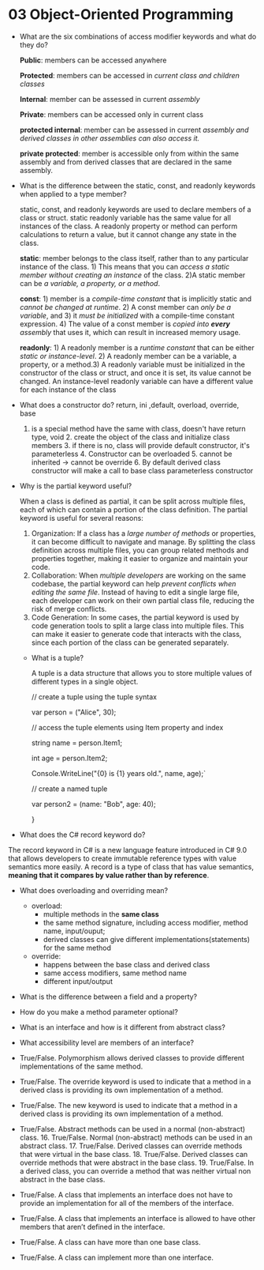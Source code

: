 # 03 Object-Oriented Programming
* What are the six combinations of access modifier keywords and what do they do?

    **Public**: members can be accessed anywhere 

    **Protected**: members can be accessed in _current class and children classes_ 

    **Internal**: member can be assessed in current _assembly_

    **Private**: members can be accessed only in current class

    **protected internal**: member can be assessed in current _assembly and derived classes in other assemblies can also access it._

    **private protected**: member is accessible only from within the same assembly and from derived classes that are declared in the same assembly.

* What is the difference between the static, const, and readonly keywords when applied to
   a type member?


  static, const, and readonly keywords are used to declare members of a class or struct.
  static readonly variable has the same value for all instances of the class. A readonly property or method can perform calculations to return a value, but it cannot change any state in the class.


  **static**: member belongs to the class itself, rather than to any particular instance of the class. 1) This means that you can _access a static member without creating an instance_ of the class. 2)A static member can be _a variable, a property, or a method_.


  **const**: 1) member is a _compile-time constant_ that is implicitly static and _cannot be changed at runtime_. 2) A const member can _only be a variable_, and 3) it _must be initialized_ with a compile-time constant expression. 4) The value of a const member is _copied into **every** assembly_ that uses it, which can result in increased memory usage.


  **readonly**: 1) A readonly member is a _runtime constant_ that can be either _static or instance-level_. 2) A readonly member can be a variable, a property, or a method.3) A readonly variable must be initialized in the constructor of the class or struct, and once it is set, its value cannot be changed. An instance-level readonly variable can have a different value for each instance of the class


* What does a constructor do? return, ini ,default, overload, override, base
    
    1. is a special method have the same with class, doesn't have return type, void 
       2. create the object of the class and initialize class members
          3. if there is no, class will provide default constructor, it's parameterless
             4. Constructor can be overloaded
                5. cannot be inherited -> cannot be override
                   6. By default derived class constructor will make a call to base class parameterless constructor 

* Why is the partial keyword useful?

  When a class is defined as partial, it can be split across multiple files, each of which can contain a portion of the class definition.
  The partial keyword is useful for several reasons:
  1. Organization: If a class has a _large number of methods_ or properties, it can become difficult to navigate and manage. By splitting the class definition across multiple files, you can group related methods and properties together, making it easier to organize and maintain your code.
  2. Collaboration: When _multiple developers_ are working on the same codebase, the partial keyword can help _prevent conflicts when editing the same file_. Instead of having to edit a single large file, each developer can work on their own partial class file, reducing the risk of merge conflicts.
  3. Code Generation: In some cases, the partial keyword is used by code generation tools to split a large class into multiple files. This can make it easier to generate code that interacts with the class, since each portion of the class can be generated separately.
  * What is a tuple?

    A tuple is a data structure that allows you to store multiple values of different types in a single object.
   
    
  
    // create a tuple using the tuple syntax
  
    var person = ("Alice", 30); 
  
    // access the tuple elements using Item property and index
  
    string name = person.Item1; 
  
    int age = person.Item2; 
  
    Console.WriteLine("{0} is {1} years old.", name, age);`

    // create a named tuple
  
    var person2 = (name: "Bob", age: 40);
  
    }
* What does the C# record keyword do?

The record keyword in C# is a new language feature introduced in C# 9.0 that allows developers to create immutable reference types with value semantics more easily. A record is a type of class that has value semantics, **meaning that it compares by value rather than by reference**. 

* What does overloading and overriding mean?
  * overload: 
    * multiple methods in the **same class**
    * the same method signature, including access modifier, method name, input/ouput;
    * derived classes can give different implementations(statements) for the same method
  * override: 
    * happens between the base class and derived class
    * same access modifiers, same method name
    * different input/output

* What is the difference between a field and a property?
* How do you make a method parameter optional?
* What is an interface and how is it different from abstract class?
* What accessibility level are members of an interface?
* True/False. Polymorphism allows derived classes to provide different implementations
    of the same method.
* True/False. The override keyword is used to indicate that a method in a derived class is
    providing its own implementation of a method.
* True/False. The new keyword is used to indicate that a method in a derived class is
providing its own implementation of a method.
* True/False. Abstract methods can be used in a normal (non-abstract) class. 16.
    True/False. Normal (non-abstract) methods can be used in an abstract class. 17. True/False.
    Derived classes can override methods that were virtual in the base class. 18. True/False.
    Derived classes can override methods that were abstract in the base class. 19. True/False.
    In a derived class, you can override a method that was neither virtual non abstract in the
    base class.
* True/False. A class that implements an interface does not have to provide an
    implementation for all of the members of the interface.
* True/False. A class that implements an interface is allowed to have other members that
aren’t defined in the interface.
* True/False. A class can have more than one base class.
* True/False. A class can implement more than one interface.

